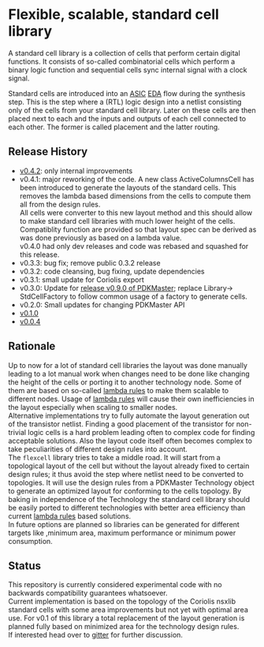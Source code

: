 # Flexible, scalable, standard cell library

A standard cell library is a collection of cells that perform certain digital functions. It consists of so-called combinatorial cells which perform a binary logic function and sequential cells sync internal signal with a clock signal.

Standard cells are introduced into an [ASIC](https://en.wikipedia.org/wiki/Application-specific_integrated_circuit) [EDA](https://en.wikipedia.org/wiki/Electronic_design_automation) flow during the synthesis step. This is the step where a (RTL) logic design into a netlist consisting only of the cells from your standard cell library. Later on these cells are then placed next to each and the inputs and outputs of each cell connected to each other. The former is called placement and the latter routing.

## Release History

* [v0.4.2](https://gitlab.com/Chips4Makers/c4m-flexcell/-/commits/v0.4.2): only internal
  improvements
* v0.4.1:
  major reworking of the code. A new class ActiveColumnsCell has been introduced to generate the layouts of the standard cells. This removes the lambda based dimensions from the cells to compute them all from the design rules.  
  All cells were converter to this new layout method and this should allow to make standard cell libraries with much lower height of the cells. Compatiblity function are provided so that layout spec can be derived as was done previously as based on a lambda value.  
  v0.4.0 had only dev releases and code was rebased and squashed for this release.
* v0.3.3: bug fix; remove public 0.3.2 release
* v0.3.2: code cleansing, bug fixing, update dependencies
* v0.3.1: small update for Coriolis export
* v0.3.0: Update for [release v0.9.0 of PDKMaster](https://gitlab.com/Chips4Makers/PDKMaster/-/blob/v0.9.0/ReleaseNotes/v0.9.0.md); replace Library-> StdCellFactory to follow common usage of a factory to generate cells.
* v0.2.0: Small updates for changing PDKMaster API
* [v0.1.0](https://gitlab.com/Chips4Makers/c4m-flexcell/-/blob/v0.1.0/ReleaseNotes/v0.1.0.md)
* [v0.0.4](https://gitlab.com/Chips4Makers/c4m-flexcell/-/blob/v0.1.0/ReleaseNotes/v0.0.4.md)

## Rationale

Up to now for a lot of standard cell libraries the layout was done manually leading to a lot manual work when changes need to be done like changing the height of the cells or porting it to another technology node. Some of them are based on so-called [lambda rules](http://www.electronics-tutorial.net/Digital-CMOS-Design/CMOS-Layout-Design/CMOS-lambda-Design-Rules/) to make them scalable to different nodes. Usage of [lambda rules](http://www.electronics-tutorial.net/Digital-CMOS-Design/CMOS-Layout-Design/CMOS-lambda-Design-Rules/) will cause their own inefficiencies in the layout especially when scaling to smaller nodes.  
Alternative implementations try to fully automate the layout generation out of the transistor netlist. Finding a good placement of the transistor for non-trivial logic cells is a hard problem leading often to complex code for finding acceptable solutions. Also the layout code itself often becomes complex to take peculiarities of different design rules into account.  
The `flexcell` library tries to take a middle road. It will start from a topological layout of the cell but without the layout already fixed to certain design rules; it thus avoid the step where netlist need to be converted to topologies. It will use the design rules from a PDKMaster Technology object to generate an optimized layout for conforming to the cells topology. By baking in independence of the Technology the standard cell library should be easily ported to different technologies with better area efficiency than current [lambda rules](http://www.electronics-tutorial.net/Digital-CMOS-Design/CMOS-Layout-Design/CMOS-lambda-Design-Rules/) based solutions.  
In future options are planned so libraries can be generated for different targets like ,minimum area, maximum performance or minimum power consumption.

## Status

This repository is currently considered experimental code with no backwards compatibility guarantees whatsoever.  
Current implementation is based on the topology of the Coriolis nsxlib standard cells with some area improvements but not yet with optimal area use. For v0.1 of this library a total replacement of the layout generation is planned fully based on minimized area for the technology design rules.  
If interested head over to [gitter](https://gitter.im/Chips4Makers/community) for further discussion.

